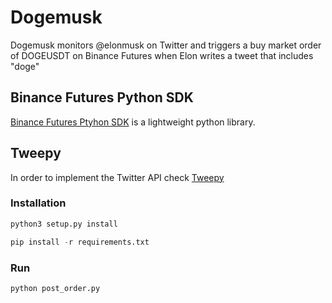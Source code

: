 # Dogemusk

Dogemusk monitors @elonmusk on Twitter and triggers a buy market order of DOGEUSDT on Binance Futures when Elon writes a tweet that includes "doge"


## Binance Futures Python SDK

[Binance Futures Ptyhon SDK](https://github.com/Binance-docs/Binance_Futures_python) is a lightweight python library. 

## Tweepy
In order to implement the Twitter API check [Tweepy](https://github.com/tweepy/tweepy)


### Installation

```python
python3 setup.py install
```
```python
pip install -r requirements.txt
```

### Run
```python
python post_order.py
```
